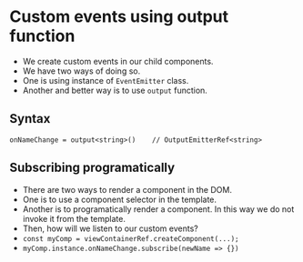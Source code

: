 # Custom events using output function

- We create custom events in our child components.
- We have two ways of doing so.
- One is using instance of `EventEmitter` class.
- Another and better way is to use `output` function.

## Syntax

`onNameChange = output<string>()    // OutputEmitterRef<string>`

## Subscribing programatically

- There are two ways to render a component in the DOM.
- One is to use a component selector in the template.
- Another is to programatically render a component. In this way we do not invoke it from the template.
- Then, how will we listen to our custom events?
- `const myComp = viewContainerRef.createComponent(...);`
- `myComp.instance.onNameChange.subscribe(newName => {})`
